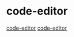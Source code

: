 # code-editor

[code-editor](https://github.com/cpeditor/cpeditor)
[code-editor](https://github.com/sahildua2305/hackIDE)
